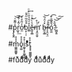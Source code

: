 

#p̡̢̱̭̾͌̆ͮ͝͞r͑͂͏̺̘̒̇͊͟͝o̓̈̃̕̕͏̫̊͛̍ḅ̙̦̦͒͋̅ͫ̂̎l̻̆ͩ̑̔̄ͪ͒ͦ͢ě̶̼͎̳̔̀̈́ͦ͜ṁ̧̛̯̮̮̮ͪ̊̕ b̶̰͕̳̽͐̑́̏͝r̝͌͏̷̯̤͉̤̐͠ó̰̼̆͊̈̆̀̄͡?̷͇̬͍́̋͐͝͝͠



#m͚͚͚͚̥̊̊̊o̥͚̊̊̊i͚̥̥̥͚͚͚̊̊s̊̊̊̊̊̊t̥̥̥͚͚͚̥̊̊





#fuͧͧͧͧdͩͩͩͩdͩͩͩy dͩͩͩuͧͧdͩͩͩͩdͩͩͩͩy
